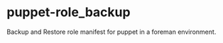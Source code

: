 puppet-role_backup
==================

Backup and Restore role manifest for puppet in a foreman environment. 
